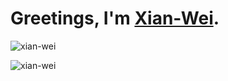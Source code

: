 # Greetings, I'm [Xian-Wei](https://www.zhuxw.com/).

<p><img align="center" src="https://github-readme-streak-stats.herokuapp.com/?user=xian-wei&" alt="xian-wei" /></p>
<p align="left"> <img src="https://komarev.com/ghpvc/?username=xian-wei&label=Profile%20views&color=0e75b6&style=flat" alt="xian-wei" /> </p>
